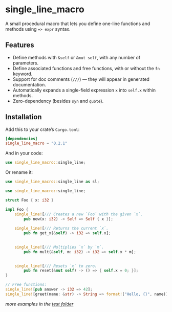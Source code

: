 # single_line_macro

A small procedural macro that lets you define one-line functions and methods using `=> expr` syntax.

## Features

- Define methods with `&self` or `&mut self`, with any number of parameters.
- Define associated functions and free functions, with or without the `fn` keyword.
- Support for doc comments (`///`) — they will appear in generated documentation.
- Automatically expands a single-field expression `x` into `self.x` within methods.
- Zero-dependency (besides `syn` and `quote`).

## Installation

Add this to your crate’s `Cargo.toml`:

```toml
[dependencies]
single_line_macro = "0.2.1"
```

And in your code:
```rust
use single_line_macro::single_line;
```

Or rename it:

```rust
use single_line_macro::single_line as sl;
```

```rust
use single_line_macro::single_line;

struct Foo { x: i32 }

impl Foo {
    single_line![/// Creates a new `Foo` with the given `x`.
        pub new(x: i32) -> Self => Self { x }];
    
    single_line![/// Returns the current `x`.
        pub fn get_x(&self) -> i32 => self.x];

    
    single_line![/// Multiplies `x` by `m`.
        pub fn mult(&self, m: i32) -> i32 => self.x * m];

    
    single_line![/// Resets `x` to zero.
        pub fn reset(&mut self) -> () => { self.x = 0; }];
}

// Free functions:
single_line![pub answer -> i32 => 42];
single_line![greet(name: &str) -> String => format!("Hello, {}", name)];
```

*more examples in the [test folder](https://github.com/philou404/single_line_macro/blob/master/tests/single_line_tests.rs)*
